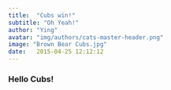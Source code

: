 ```yaml
---
title:  "Cubs win!"
subtitle: "Oh Yeah!"
author: "Ying"
avatar: "img/authors/cats-master-header.png"
image: "Brown Bear Cubs.jpg"
date:   2015-04-25 12:12:12
---
```


### Hello Cubs!


